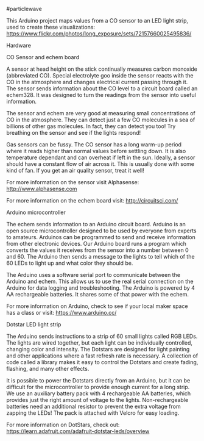 #particlewave

This Arduino project maps values from a CO sensor to an LED light strip, used to create these visualizations:
https://www.flickr.com/photos/long_exposure/sets/72157660025495836/

Hardware

CO Sensor and echem board

A sensor at head height on the stick continually measures carbon monoxide (abbreviated CO). Special electrolyte goo inside the sensor reacts with the CO in the atmosphere and changes electrical current passing through it. The sensor sends information about the CO level to a circuit board called an echem328. It was designed to turn the readings from the sensor into useful information. 

The sensor and echem are very good at measuring small concentrations of CO in the atmosphere. They can detect just a few CO molecules in a sea of billions of other gas molecules. In fact, they can detect you too! Try breathing on the sensor and see if the lights respond! 

Gas sensors can be fussy. The CO sensor has a long warm-up period where it reads higher than normal values before settling down. It is also temperature dependant and can overheat if left in the sun. Ideally, a sensor should have a constant flow of air across it. This is usually done with some kind of fan. If you get an air quality sensor, treat it well!

For more information on the sensor visit Alphasense: http://www.alphasense.com

For more information on the echem board visit: http://circuitsci.com/


Arduino microcontroller

The echem sends information to an Arduino circuit board. Arduino is an open source microcontroller designed to be used by everyone from experts to amateurs. Arduinos can be programmed to send and receive information from other electronic devices. Our Arduino board runs a program which converts the values it receives from the sensor into a number between 0 and 60. The Arduino then sends a message to the lights to tell which of the 60 LEDs to light up and what color they should be.

The Arduino uses a software serial port to communicate between the Arduino and echem. This allows us to use the real serial connection on the Arduino for data logging and troubleshooting. The Arduino is powered by 4 AA rechargeable batteries. It shares some of that power with the echem.

For more information on Arduino, check to see if your local maker space has a class or visit: https://www.arduino.cc/

Dotstar LED light strip

The Arduino sends instructions to a strip of 60 small lights called RGB LEDs. The lights are wired together, but each light can be individually controlled, changing color and intensity. The Dotstars are designed for light painting and other applications where a fast refresh rate is necessary. A collection of code called a library makes it easy to control the Dotstars and create fading, flashing, and many other effects.

It is possible to power the Dotstars directly from an Arduino, but it can be difficult for the microcontroller to provide enough current for a long strip. We use an auxiliary battery pack with 4 rechargeable AA batteries, which provides just the right amount of voltage to the lights. Non-rechargeable batteries need an additional resistor to prevent the extra voltage from zapping the LEDs! The pack is attached with Velcro for easy loading.  

For more information on DotStars, check out: https://learn.adafruit.com/adafruit-dotstar-leds/overview

